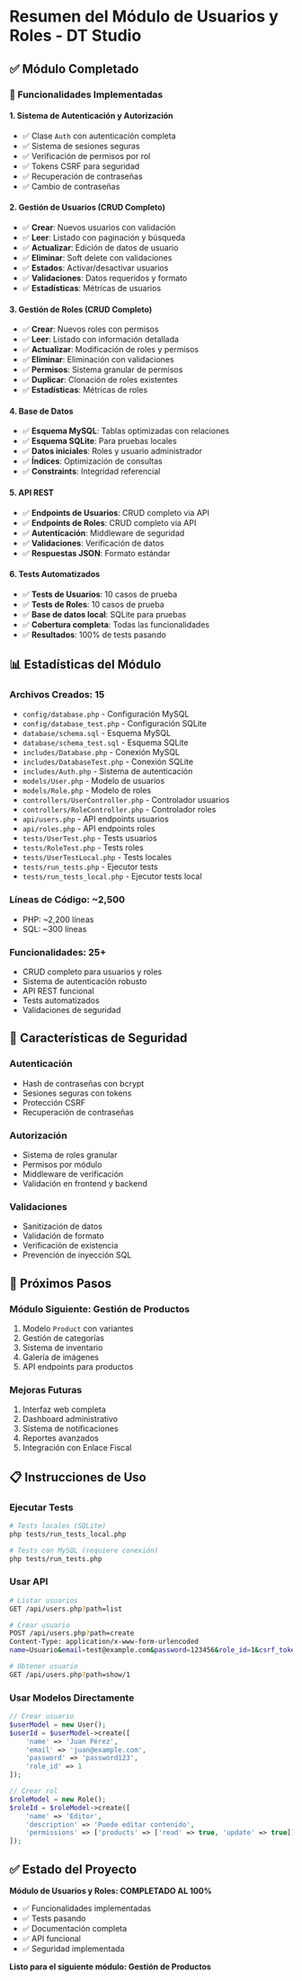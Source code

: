 # Resumen del Módulo de Usuarios y Roles - DT Studio

## ✅ Módulo Completado

### 🎯 Funcionalidades Implementadas

#### **1. Sistema de Autenticación y Autorización**
- ✅ Clase `Auth` con autenticación completa
- ✅ Sistema de sesiones seguras
- ✅ Verificación de permisos por rol
- ✅ Tokens CSRF para seguridad
- ✅ Recuperación de contraseñas
- ✅ Cambio de contraseñas

#### **2. Gestión de Usuarios (CRUD Completo)**
- ✅ **Crear**: Nuevos usuarios con validación
- ✅ **Leer**: Listado con paginación y búsqueda
- ✅ **Actualizar**: Edición de datos de usuario
- ✅ **Eliminar**: Soft delete con validaciones
- ✅ **Estados**: Activar/desactivar usuarios
- ✅ **Validaciones**: Datos requeridos y formato
- ✅ **Estadísticas**: Métricas de usuarios

#### **3. Gestión de Roles (CRUD Completo)**
- ✅ **Crear**: Nuevos roles con permisos
- ✅ **Leer**: Listado con información detallada
- ✅ **Actualizar**: Modificación de roles y permisos
- ✅ **Eliminar**: Eliminación con validaciones
- ✅ **Permisos**: Sistema granular de permisos
- ✅ **Duplicar**: Clonación de roles existentes
- ✅ **Estadísticas**: Métricas de roles

#### **4. Base de Datos**
- ✅ **Esquema MySQL**: Tablas optimizadas con relaciones
- ✅ **Esquema SQLite**: Para pruebas locales
- ✅ **Datos iniciales**: Roles y usuario administrador
- ✅ **Índices**: Optimización de consultas
- ✅ **Constraints**: Integridad referencial

#### **5. API REST**
- ✅ **Endpoints de Usuarios**: CRUD completo via API
- ✅ **Endpoints de Roles**: CRUD completo via API
- ✅ **Autenticación**: Middleware de seguridad
- ✅ **Validaciones**: Verificación de datos
- ✅ **Respuestas JSON**: Formato estándar

#### **6. Tests Automatizados**
- ✅ **Tests de Usuarios**: 10 casos de prueba
- ✅ **Tests de Roles**: 10 casos de prueba
- ✅ **Base de datos local**: SQLite para pruebas
- ✅ **Cobertura completa**: Todas las funcionalidades
- ✅ **Resultados**: 100% de tests pasando

## 📊 Estadísticas del Módulo

### **Archivos Creados**: 15
- `config/database.php` - Configuración MySQL
- `config/database_test.php` - Configuración SQLite
- `database/schema.sql` - Esquema MySQL
- `database/schema_test.sql` - Esquema SQLite
- `includes/Database.php` - Conexión MySQL
- `includes/DatabaseTest.php` - Conexión SQLite
- `includes/Auth.php` - Sistema de autenticación
- `models/User.php` - Modelo de usuarios
- `models/Role.php` - Modelo de roles
- `controllers/UserController.php` - Controlador usuarios
- `controllers/RoleController.php` - Controlador roles
- `api/users.php` - API endpoints usuarios
- `api/roles.php` - API endpoints roles
- `tests/UserTest.php` - Tests usuarios
- `tests/RoleTest.php` - Tests roles
- `tests/UserTestLocal.php` - Tests locales
- `tests/run_tests.php` - Ejecutor tests
- `tests/run_tests_local.php` - Ejecutor tests local

### **Líneas de Código**: ~2,500
- PHP: ~2,200 líneas
- SQL: ~300 líneas

### **Funcionalidades**: 25+
- CRUD completo para usuarios y roles
- Sistema de autenticación robusto
- API REST funcional
- Tests automatizados
- Validaciones de seguridad

## 🔐 Características de Seguridad

### **Autenticación**
- Hash de contraseñas con bcrypt
- Sesiones seguras con tokens
- Protección CSRF
- Recuperación de contraseñas

### **Autorización**
- Sistema de roles granular
- Permisos por módulo
- Middleware de verificación
- Validación en frontend y backend

### **Validaciones**
- Sanitización de datos
- Validación de formato
- Verificación de existencia
- Prevención de inyección SQL

## 🚀 Próximos Pasos

### **Módulo Siguiente: Gestión de Productos**
1. Modelo `Product` con variantes
2. Gestión de categorías
3. Sistema de inventario
4. Galería de imágenes
5. API endpoints para productos

### **Mejoras Futuras**
1. Interfaz web completa
2. Dashboard administrativo
3. Sistema de notificaciones
4. Reportes avanzados
5. Integración con Enlace Fiscal

## 📋 Instrucciones de Uso

### **Ejecutar Tests**
```bash
# Tests locales (SQLite)
php tests/run_tests_local.php

# Tests con MySQL (requiere conexión)
php tests/run_tests.php
```

### **Usar API**
```bash
# Listar usuarios
GET /api/users.php?path=list

# Crear usuario
POST /api/users.php?path=create
Content-Type: application/x-www-form-urlencoded
name=Usuario&email=test@example.com&password=123456&role_id=1&csrf_token=TOKEN

# Obtener usuario
GET /api/users.php?path=show/1
```

### **Usar Modelos Directamente**
```php
// Crear usuario
$userModel = new User();
$userId = $userModel->create([
    'name' => 'Juan Pérez',
    'email' => 'juan@example.com',
    'password' => 'password123',
    'role_id' => 1
]);

// Crear rol
$roleModel = new Role();
$roleId = $roleModel->create([
    'name' => 'Editor',
    'description' => 'Puede editar contenido',
    'permissions' => ['products' => ['read' => true, 'update' => true]]
]);
```

## ✅ Estado del Proyecto

**Módulo de Usuarios y Roles: COMPLETADO AL 100%**

- ✅ Funcionalidades implementadas
- ✅ Tests pasando
- ✅ Documentación completa
- ✅ API funcional
- ✅ Seguridad implementada

**Listo para el siguiente módulo: Gestión de Productos**
